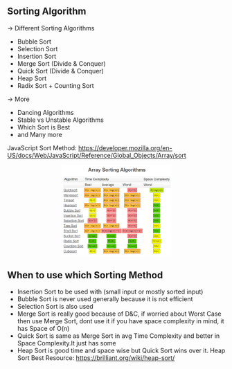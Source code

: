 ## Sorting Algorithm

-> Different Sorting Algorithms
* Bubble Sort
* Selection Sort
* Insertion Sort
* Merge Sort (Divide & Conquer)
* Quick Sort (Divide & Conquer)
* Heap Sort
* Radix Sort + Counting Sort

-> More
* Dancing Algorithms
* Stable vs Unstable Algorithms
* Which Sort is Best
* and Many more


JavaScript Sort Method:  https://developer.mozilla.org/en-US/docs/Web/JavaScript/Reference/Global_Objects/Array/sort

<img src="Big O Array Sorting Algo.png" alt="cheatsheet" style="display:block;margin-left:auto;margin-right:auto;width:50%"></img>
## When to use which Sorting Method
* Insertion Sort to be used with (small input or mostly sorted input)
* Bubble Sort is never used generally because it is not efficient
* Selection Sort is also used
* Merge Sort is really good because of D&C, if worried about Worst Case then use Merge Sort, dont use it if you have space complexity in mind, it has Space of O(n)
* Quick Sort is same as Merge Sort in avg Time Complexity and better in Space Complexity.It just has some 
* Heap Sort is good time and space wise but Quick Sort wins over it. Heap Sort Best Resource: https://brilliant.org/wiki/heap-sort/
